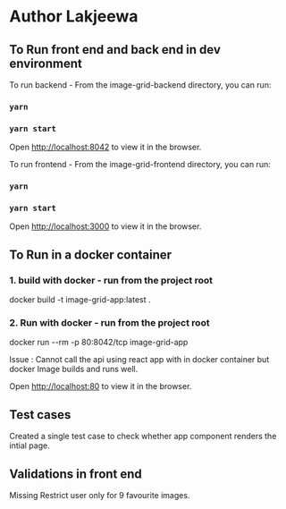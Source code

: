 # Author Lakjeewa


## To Run front end and back end in dev environment

To run backend - From the image-grid-backend directory, you can run:

### `yarn`
### `yarn start`

Open [http://localhost:8042](http://localhost:8042) to view it in the browser.

To run frontend - From the image-grid-frontend directory, you can run:

### `yarn`
### `yarn start`

Open [http://localhost:3000](http://localhost:3000) to view it in the browser.


## To Run in a docker container
### 1. build with docker - run from the project root
docker build -t image-grid-app:latest .

### 2. Run with docker - run from the project root
docker run --rm -p 80:8042/tcp image-grid-app

Issue : Cannot call the api using react app with in docker container but docker Image builds and runs well.

Open [http://localhost:80](http://localhost:80) to view it in the browser.

## Test cases

Created a single test case to check whether app component renders the intial page.


## Validations in front end

Missing Restrict user only for 9 favourite images.